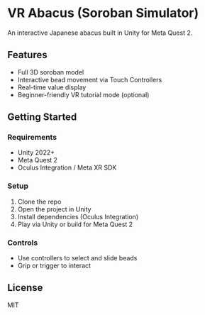 # VR Abacus (Soroban Simulator)

An interactive Japanese abacus built in Unity for Meta Quest 2.

## Features
- Full 3D soroban model
- Interactive bead movement via Touch Controllers
- Real-time value display
- Beginner-friendly VR tutorial mode (optional)

## Getting Started
### Requirements
- Unity 2022+
- Meta Quest 2
- Oculus Integration / Meta XR SDK

### Setup
1. Clone the repo
2. Open the project in Unity
3. Install dependencies (Oculus Integration)
4. Play via Unity or build for Meta Quest 2

### Controls
- Use controllers to select and slide beads
- Grip or trigger to interact

## License
MIT